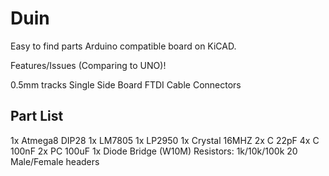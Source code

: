 Duin
====


Easy to find parts Arduino compatible board on KiCAD.




Features/Issues (Comparing to UNO)!

0.5mm tracks
Single Side Board
FTDI Cable Connectors

Part List
---------


1x Atmega8 DIP28
1x LM7805
1x LP2950
1x Crystal 16MHZ
2x C 22pF
4x C 100nF
2x PC 100uF
1x Diode Bridge (W10M)
Resistors: 1k/10k/100k
20 Male/Female headers

